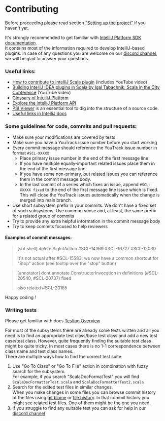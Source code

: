 # Contributing

Before proceeding please read section ["Setting up the project"](README.md#setting-up-the-project) if you haven't yet.

It's strongly recommended to get familiar with [IntelliJ Platform SDK documentation](https://plugins.jetbrains.com/docs/intellij/welcome.html). \
It contains most of the information required to develop IntelliJ-based plugins.
In case of any questions you are welcome on our [discord channel](https://discord.gg/aUKpZzeHCK), we will be glad to answer your questions.

### Useful links:
- [How to contribute to IntelliJ Scala plugin](https://blog.jetbrains.com/scala/2016/04/21/how-to-contribute-to-intellij-scala-plugin/) (includes YouTube video)
- [Building IntelliJ IDEA plugins in Scala by Igal Tabachnik: Scala in the City Conference](https://www.youtube.com/watch?v=IPO-cY_giNA) (YouTube video)
- [Glossary of IntelliJ Platform](https://plugins.jetbrains.com/docs/intellij/glossary.html)
- [Explore the IntelliJ Platform API](https://plugins.jetbrains.com/docs/intellij/explore-api.html)
- [PSI Viewer](https://www.jetbrains.com/help/idea/psi-viewer.html) is an essential tool to dig into the structure of a source code.
- [Useful links in IntelliJ docs](https://plugins.jetbrains.com/docs/intellij/useful-links.html)

### Some guidelines for code, commits and pull requests:
- Make sure your modifications are covered by tests
- Make sure you have a YouTrack issue number before you start working
- Every commit message should reference the YouTrack issue number in format `#SCL-XXXXX`
  - Place primary issue number in the end of the first message line
  - If you have multiple equally-important related issues place them in the end of the first message line
  - If you have some non-primary, but related issues you can reference them in the commit message body.
  - In the last commit of a series which fixes an issue, append `#SCL-XXXXX fixed` to the end of the first message line
    issue which is fixed. This will close the YouTrack issues automatically when the change is merged into main branch.
- Use short subsystem prefix in your commits. We don't have a fixed set of such subsystems. Use common sense and, at least, the same prefix for a related group of commits
- Try to provide any extra helpful information in the commit message body
- Try to keep commits focused to help reviewers

#### Examples of commit messages:

> [sbt shell] delete SigIntAction #SCL-14369 #SCL-16727 #SCL-12030
>
> It's not actual after #SCL-15583:
> we now have a common shortcut for "Stop" action (see tooltip over the "stop" button)


> [annotator] dont annotate ConstructorInvocation in definitions (#SCL-20540, #SCL-20737) fixed
> 
> also related #SCL-20185

Happy coding !

### Writing tests
Please get familiar with docs [Testing Overview](https://plugins.jetbrains.com/docs/intellij/testing-plugins.html)

For most of the subsystems there are already some tests written
and all you need is to find an appropriate test class/base test class and add a new test case/test class.
However, quite frequently finding the suitable test class might be quite tricky.
In most cases there is no 1-1 correspondence between class name and test class names. \
There are multiple ways how to find the correct test suite:
1. Use "Go To Class" or "Go To File" action in combination with fuzzy search for the subsystem. \
   For example, if you search "ScalaDocFormatTest" you will find `ScalaDocFormatterTest.scala` and `ScalaDocFormatterTest2.scala`
2. Search for the edited test files in similar changes.\
   When you make changes in some files you can browse commit history of the files
   using [git blame](https://www.jetbrains.com/help/idea/investigate-changes.html#annotate_blame) or [file history](https://www.jetbrains.com/help/idea/investigate-changes.html#file-history). In that commit history you might see related test files. One of them might be the one you need.
3. If you struggle to find any suitable test you can ask for help in our [discord channel](https://discord.gg/aUKpZzeHCK)